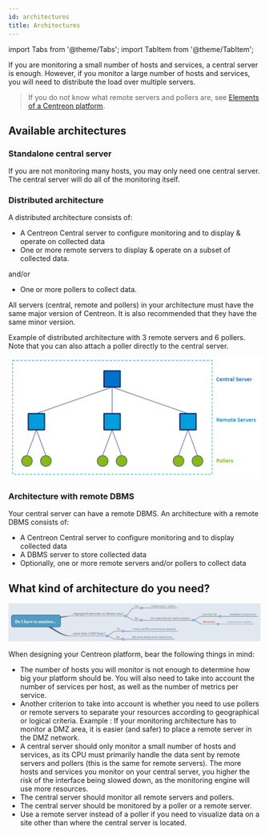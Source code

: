 ```yaml
---
id: architectures
title: Architectures
---
```

import Tabs from '@theme/Tabs';
import TabItem from '@theme/TabItem';

If you are monitoring a small number of hosts and services, a central server is enough. However, if you monitor a large number of hosts and services, you will need to distribute the load over multiple servers.

> If you do not know what remote servers and pollers are, see [Elements of a Centreon platform](../getting-started/platform.md).

## Available architectures

### Standalone central server

If you are not monitoring many hosts, you may only need one central server. The central server will do all of the monitoring itself.

### Distributed architecture

A distributed architecture consists of:

* A Centreon Central server to configure monitoring and to display & operate on collected data
* One or more remote servers to display & operate on a subset of collected data.

and/or

* One or more pollers to collect data.

All servers (central, remote and pollers) in your architecture must have the same major version of Centreon. It is also recommended that they have the same minor version.

Example of distributed architecture with 3 remote servers and 6 pollers. Note that you can also attach a poller directly to the central server.

![image](../assets/getting-started/archi.png)

### Architecture with remote DBMS

Your central server can have a remote DBMS. An architecture with a remote DBMS consists of:

* A Centreon Central server to configure monitoring and to display collected data
* A DBMS server to store collected data
* Optionally, one or more remote servers and/or pollers to collect data

## What kind of architecture do you need?

![image](../assets/installation/architecture_decision.png)

When designing your Centreon platform, bear the following things in mind:

* The number of hosts you will monitor is not enough to determine how big your platform should be. You will also need to take into account the number of services per host, as well as the number of metrics per service.
* Another criterion to take into account is whether you need to use pollers or remote servers to separate your resources according to geographical or logical criteria. Example : If your monitoring architecture has to monitor a DMZ area, it is easier (and safer) to place a remote server in the DMZ network.
* A central server should only monitor a small number of hosts and services, as its CPU must primarily handle the data sent by remote servers and pollers (this is the same for remote servers). The more hosts and services you monitor on your central server, you higher the risk of the interface being slowed down, as the monitoring engine will use more resources.
* The central server should monitor all remote servers and pollers.
* The central server should be monitored by a poller or a remote server.
* Use a remote server instead of a poller if you need to visualize data on a site other than where the central server is located.
